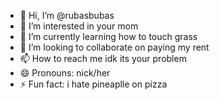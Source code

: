 - 👋 Hi, I’m @rubasbubas
- 👀 I’m interested in your mom
- 🌱 I’m currently learning how to touch grass
- 💞️ I’m looking to collaborate on paying my rent
- 📫 How to reach me idk its your problem
- 😄 Pronouns: nick/her
- ⚡ Fun fact: i hate pineaplle on pizza

<!---
rubasbubas/rubasbubas is a ✨ special ✨ repository because its `README.md` (this file) appears on your GitHub profile.
You can click the Preview link to take a look at your changes.
--->

